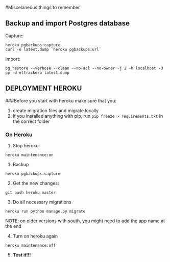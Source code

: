 #Miscelaneous things to remember

## Backup and import Postgres database

Capture:

```
heroku pgbackups:capture
curl -o latest.dump `heroku pgbackups:url`
```
Import:

```
pg_restore --verbose --clean --no-acl --no-owner -j 2 -h localhost -U pp -d eltrackero latest.dump
```

## DEPLOYMENT HEROKU

###Before you start with heroku make sure that you:

1. create migration files and migrate locally
2. if you installed anything with pip, run `pip freeze > requirements.txt` in the correct folder

### On Heroku



1. Stop heroku:
```
heroku maintenance:on
```

1. Backup
```
heroku pgbackups:capture
```

2. Get the new changes:
```
git push heroku master
```

3. Do all necessary migrations
```
heroku run python manage.py migrate
```
NOTE: on older versions with south, you might need to add the app name at the end

4. Turn on heroku again
```
heroku maintenance:off
```

5. **Test it!!!**
